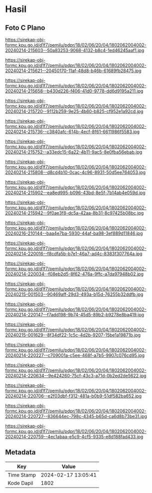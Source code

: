 # Hasil

## Foto C Plano

https://sirekap-obj-formc.kpu.go.id/d1f7/pemilu/pdpr/18/02/06/20/04/1802062004002-20240214-215603--50a83253-9068-4132-b8c4-1ed46245aaf1.jpg

https://sirekap-obj-formc.kpu.go.id/d1f7/pemilu/pdpr/18/02/06/20/04/1802062004002-20240214-215621--20450170-11af-48d8-b46b-61689fb28475.jpg

https://sirekap-obj-formc.kpu.go.id/d1f7/pemilu/pdpr/18/02/06/20/04/1802062004002-20240214-215658--b430d226-f406-41d0-9778-dd6d9195a211.jpg

https://sirekap-obj-formc.kpu.go.id/d1f7/pemilu/pdpr/18/02/06/20/04/1802062004002-20240214-215720--9112b259-9e25-4b60-b825-cf952e1a92cd.jpg

https://sirekap-obj-formc.kpu.go.id/d1f7/pemilu/pdpr/18/02/06/20/04/1802062004002-20240214-215736--c3840afc-614b-4ecf-8f61-6611986f5583.jpg

https://sirekap-obj-formc.kpu.go.id/d1f7/pemilu/pdpr/18/02/06/20/04/1802062004002-20240214-215752--a33edc15-6a22-4b11-9ac5-8e0fba56ebab.jpg

https://sirekap-obj-formc.kpu.go.id/d1f7/pemilu/pdpr/18/02/06/20/04/1802062004002-20240214-215808--d8cd4b10-0cac-4c96-8931-50d5ee764053.jpg

https://sirekap-obj-formc.kpu.go.id/d1f7/pemilu/pdpr/18/02/06/20/04/1802062004002-20240214-215902--ea8ed995-b096-43bd-8e5f-7b14ab4e059d.jpg

https://sirekap-obj-formc.kpu.go.id/d1f7/pemilu/pdpr/18/02/06/20/04/1802062004002-20240214-215942--9f0ae3f8-dc5a-42aa-8b31-8c97425b08bc.jpg

https://sirekap-obj-formc.kpu.go.id/d1f7/pemilu/pdpr/18/02/06/20/04/1802062004002-20240216-210144--baa4e7ba-5930-44af-ba98-3ef889d11846.jpg

https://sirekap-obj-formc.kpu.go.id/d1f7/pemilu/pdpr/18/02/06/20/04/1802062004002-20240214-220016--f8cdfa5b-b7e1-46a7-ad4c-8383f307764a.jpg

https://sirekap-obj-formc.kpu.go.id/d1f7/pemilu/pdpr/18/02/06/20/04/1802062004002-20240214-220034--f08eb2d5-8f62-476a-9ffc-a7da97948b02.jpg

https://sirekap-obj-formc.kpu.go.id/d1f7/pemilu/pdpr/18/02/06/20/04/1802062004002-20240215-001503--90469aff-29d3-493a-b15d-76255b32ddfb.jpg

https://sirekap-obj-formc.kpu.go.id/d1f7/pemilu/pdpr/18/02/06/20/04/1802062004002-20240214-220147--f7add198-9b74-45d5-89b2-b9278e8ba419.jpg

https://sirekap-obj-formc.kpu.go.id/d1f7/pemilu/pdpr/18/02/06/20/04/1802062004002-20240215-001629--8f34df22-1c5c-4d2b-9207-15be1a19871b.jpg

https://sirekap-obj-formc.kpu.go.id/d1f7/pemilu/pdpr/18/02/06/20/04/1802062004002-20240214-220227--c709001a-c5ee-468f-a7b5-9907c076cd95.jpg

https://sirekap-obj-formc.kpu.go.id/d1f7/pemilu/pdpr/18/02/06/20/04/1802062004002-20240214-220634--9e424260-75cf-43c3-a71d-0b2ed2de5622.jpg

https://sirekap-obj-formc.kpu.go.id/d1f7/pemilu/pdpr/18/02/06/20/04/1802062004002-20240214-220706--e2f03dbf-f312-481a-b0b9-51df582ba652.jpg

https://sirekap-obj-formc.kpu.go.id/d1f7/pemilu/pdpr/18/02/06/20/04/1802062004002-20240214-220727--836644ec-798c-4345-b65d-ca6d8b73be31.jpg

https://sirekap-obj-formc.kpu.go.id/d1f7/pemilu/pdpr/18/02/06/20/04/1802062004002-20240214-220759--4ec1abaa-e5c9-4cf5-9335-e8d188fad433.jpg


## Metadata

| Key        | Value               |
| ---------- | ------------------- |
| Time Stamp | 2024-02-17 13:05:41 |
| Kode Dapil | 1802                |



